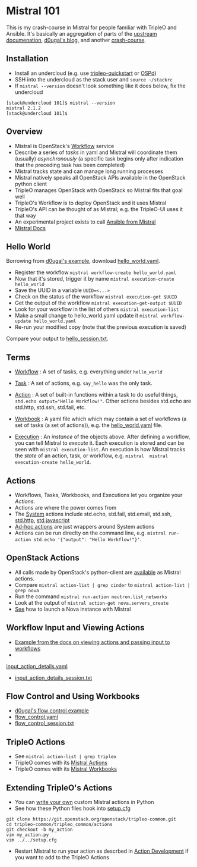 Mistral 101
===========

This is my crash-course in Mistral for people familiar with
TripleO and Ansible. It's basically an aggregation of parts of the
[upstream documenation](http://docs.openstack.org/developer/mistral/), 
[d0ugal's blog](http://www.dougalmatthews.com/), and another 
[crash-course](https://etherpad.openstack.org/p/tripleo-mistral-crash-course-december-2016).

Installation
------------

- Install an undercloud (e.g. use [tripleo-quickstart](http://docs.openstack.org/developer/tripleo-quickstart) or [OSPd](https://access.redhat.com/documentation/en/red-hat-openstack-platform/10/paged/director-installation-and-usage))
- SSH into the undercloud as the stack user and `source ~/stackrc`
- If `mistral --version` doesn't look something like it does below, fix the undercloud

```
[stack@undercloud 101]$ mistral --version
mistral 2.1.2
[stack@undercloud 101]$ 
```

Overview
--------

- Mistral is OpenStack's [Workflow](https://en.wikipedia.org/wiki/Workflow) service
- Describe a series of _tasks_ in yaml and Mistral will coordinate them (usually) _asynchronously_ (a specific task begins only after indication that the preceding task has been completed)
- Mistral tracks state and can manage long running processes
- Mistral natively speaks all OpenStack APIs available in the OpenStack python client
- TripleO manages OpenStack with OpenStack so Mistral fits that goal well
- TripleO's Workflow is to deploy OpenStack and it uses Mistral
- TripleO's API can be thought of as Mistral; e.g. the TripleO-UI uses it that way
- An experimental project exists to call [Ansible from Mistral](https://github.com/d0ugal/mistral-ansible-actions)
- [Mistral Docs](http://docs.openstack.org/developer/mistral/overview.html) 

Hello World
-----------

Borrowing from [d0ugal's example](http://www.dougalmatthews.com/2016/Nov/18/mistral-workflow-engine),
download [hello_world.yaml](https://github.com/fultonj/mistral/blob/master/101/hello_world.yaml).

- Register the workflow `mistral workflow-create hello_world.yaml`
- Now that it's stored, trigger it by name `mistral execution-create hello_world`
- Save the UUID in a variable `UUID=<...>`
- Check on the status of the workflow `mistral execution-get $UUID`
- Get the output of the workflow `mistral execution-get-output $UUID`
- Look for your workflow in the list of others `mistral execution-list`
- Make a small change to hello_world.yaml update it `mistral workflow-update hello_world.yaml`
- Re-run your modified copy (note that the previous execution is saved)

Compare your output to [hello_session.txt](https://github.com/fultonj/mistral/blob/master/101/hello_session.txt).

Terms
-----

- [Workflow](http://docs.openstack.org/developer/mistral/dsl/dsl_v2.html#workflows) 
  : A set of tasks, e.g. everything under `hello_world`

- [Task](http://docs.openstack.org/developer/mistral/dsl/dsl_v2.html#tasks) 
  : A set of actions, e.g. `say_hello` was the only task. 

- [Action](http://docs.openstack.org/developer/mistral/dsl/dsl_v2.html#actions)
  : A set of built-in functions within a task to do useful things,
  `std.echo output="Hello Workflow!"`. Other actions besides std.echo are std.http, std.ssh, std.fail, etc. 

- [Workbook](http://docs.openstack.org/developer/mistral/dsl/dsl_v2.html#workbooks) 
  : A yaml file which which may contain a set of workflows (a set of
  tasks (a set of actions)), e.g. the [hello_world.yaml](https://github.com/fultonj/mistral/blob/master/101/hello_world.yaml) file. 

- [Execution](http://docs.openstack.org/developer/mistral/terminology/executions.html) 
  : An _instance_ of the objects above. After defining a workflow, you
  can tell Mistral to _execute_ it. Each execution is stored and can
  be seen with `mistral execution-list`. An execution is how Mistral
  tracks the _state_ of an action, task, or workflow, e.g. `mistral 
  mistral execution-create hello_world`. 

Actions
-------

- Workflows, Tasks, Workbooks, and Executions let you organize your _Actions_. 
- Actions are where the power comes from
- The [System](http://docs.openstack.org/developer/mistral/dsl/dsl_v2.html#system-actions) actions include std.echo, std.fail, std.email, std.ssh, [std.http](http://docs.openstack.org/developer/mistral/dsl/dsl_v2.html#std-http), [std.javascript](http://docs.openstack.org/developer/mistral/dsl/dsl_v2.html#std-javascript)
- [Ad-hoc actions](http://docs.openstack.org/developer/mistral/dsl/dsl_v2.html#ad-hoc-actions) are just wrappers around System actions
- Actions can be run direclty on the command line, e.g. `mistral run-action std.echo '{"output": "Hello Workflow!"}'`.

OpenStack Actions
-----------------

- All calls made by OpenStack's python-client are [available](https://github.com/openstack/mistral/blob/master/mistral/actions/openstack/mapping.json) as Mistral actions. 
- Compare `mistral action-list | grep cinder` to `mistral action-list | grep nova`
- Run the command `mistral run-action neutron.list_networks`
- Look at the output of `mistral action-get nova.servers_create`
- [See](http://docs.openstack.org/developer/mistral/dsl/dsl_v2.html#yaml-example) how to launch a Nova instance with Mistral 

Workflow Input and Viewing Actions
----------------------------------

- [Example from the docs on viewing actions and passing input to workflows](http://docs.openstack.org/developer/mistral/quickstart.html) 
-
[input_action_details.yaml](https://github.com/fultonj/mistral/blob/master/101/input_action_details.yaml) 
- [input_action_details_session.txt](https://github.com/fultonj/mistral/blob/master/101/input_action_details_session.txt)

Flow Control and Using Workbooks
--------------------------------

- [d0ugal's flow control example](http://www.dougalmatthews.com/2017/Jan/09/mistral-flow-control)
- [flow_control.yaml](https://github.com/fultonj/mistral/blob/master/101/flow_control.yaml) 
- [flow_control_session.txt](https://github.com/fultonj/mistral/blob/master/101/flow_control_session.txt)


TripleO Actions
---------------

- See `mistral action-list | grep tripleo`
- TripleO comes with its [Mistral Actions](https://github.com/openstack/tripleo-common/tree/master/tripleo_common/actions) 
- TripleO comes with its [Mistral Workbooks](https://github.com/openstack/tripleo-common/tree/master/workbooks)

Extending TripleO's Actions
---------------------------

- You can [write your own](http://docs.openstack.org/developer/mistral/developer/creating_custom_action.html) custom Mistral actions in Python
- See how these Python files hook into [setup.cfg](https://github.com/openstack/tripleo-common/blob/master/setup.cfg#62)

```
git clone https://git.openstack.org/openstack/tripleo-common.git
cd tripleo-common/tripleo_common/actions
git checkout -b my_action
vim my_action.py
vim ../../setup.cfg
```

- Restart Mistral to run your action as descrbed in [Action Development](https://github.com/openstack/tripleo-common#action-development) if you want to add to the TripleO Actions

